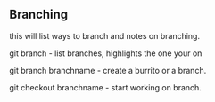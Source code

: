 ## Branching 

this will list ways to branch and notes on branching.

git branch - list branches, highlights the one your on

git branch branchname - create a burrito or a branch.

git checkout branchname - start working on branch.

